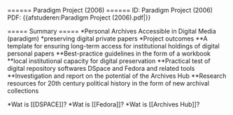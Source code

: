 ====== Paradigm Project (2006) ======
ID: Paradigm Project (2006)
PDF: {{afstuderen:Paradigm Project (2006).pdf|}}

===== Summary =====
*Personal Archives Accessible in Digital Media (paradigm)
*preserving digital private papers
*Project outcomes
**A template for ensuring long-term access for institutional holdings of digital personal papers
**Best-practice guidelines in the form of a workbook
**local institutional capacity for digital preservation
**Practical test of digital repository softwares DSpace and Fedora and related tools
**Investigation and report on the potential of the Archives Hub
**Research resources for 20th century political history in the form of new archival collections

*Wat is [[DSPACE]]?
*Wat is [[Fedora]]?
*Wat is [[Archives Hub]]?